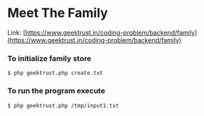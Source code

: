 # Meet The Family

Link: [https://www.geektrust.in/coding-problem/backend/family](https://www.geektrust.in/coding-problem/backend/family)

### To initialize family store

```
$ php geektrust.php create.txt
```


### To run the program execute

```
$ php geektrust.php /tmp/input1.txt
```


